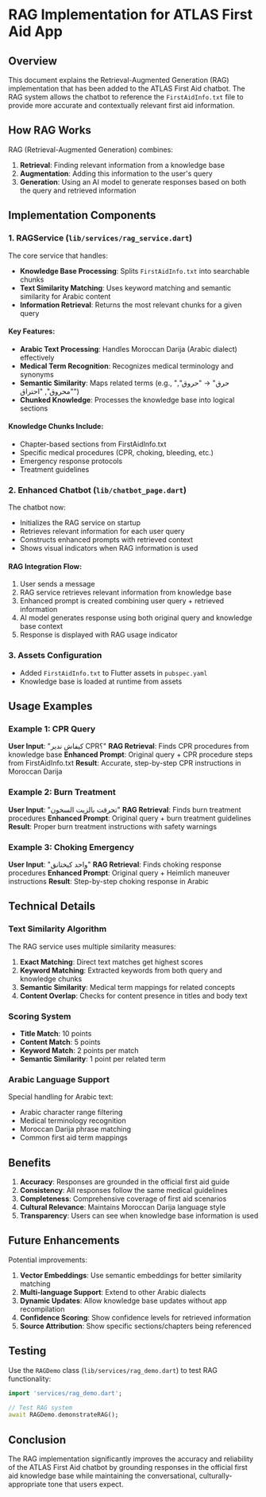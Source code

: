 # RAG Implementation for ATLAS First Aid App

## Overview

This document explains the Retrieval-Augmented Generation (RAG) implementation that has been added to the ATLAS First Aid chatbot. The RAG system allows the chatbot to reference the `FirstAidInfo.txt` file to provide more accurate and contextually relevant first aid information.

## How RAG Works

RAG (Retrieval-Augmented Generation) combines:
1. **Retrieval**: Finding relevant information from a knowledge base
2. **Augmentation**: Adding this information to the user's query
3. **Generation**: Using an AI model to generate responses based on both the query and retrieved information

## Implementation Components

### 1. RAGService (`lib/services/rag_service.dart`)

The core service that handles:
- **Knowledge Base Processing**: Splits `FirstAidInfo.txt` into searchable chunks
- **Text Similarity Matching**: Uses keyword matching and semantic similarity for Arabic content
- **Information Retrieval**: Returns the most relevant chunks for a given query

#### Key Features:
- **Arabic Text Processing**: Handles Moroccan Darija (Arabic dialect) effectively
- **Medical Term Recognition**: Recognizes medical terminology and synonyms
- **Semantic Similarity**: Maps related terms (e.g., "حرق" → "حروق", "محروق", "احتراق")
- **Chunked Knowledge**: Processes the knowledge base into logical sections

#### Knowledge Chunks Include:
- Chapter-based sections from FirstAidInfo.txt
- Specific medical procedures (CPR, choking, bleeding, etc.)
- Emergency response protocols
- Treatment guidelines

### 2. Enhanced Chatbot (`lib/chatbot_page.dart`)

The chatbot now:
- Initializes the RAG service on startup
- Retrieves relevant information for each user query
- Constructs enhanced prompts with retrieved context
- Shows visual indicators when RAG information is used

#### RAG Integration Flow:
1. User sends a message
2. RAG service retrieves relevant information from knowledge base
3. Enhanced prompt is created combining user query + retrieved information
4. AI model generates response using both original query and knowledge base context
5. Response is displayed with RAG usage indicator

### 3. Assets Configuration

- Added `FirstAidInfo.txt` to Flutter assets in `pubspec.yaml`
- Knowledge base is loaded at runtime from assets

## Usage Examples

### Example 1: CPR Query
**User Input**: "كيفاش ندير CPR؟"
**RAG Retrieval**: Finds CPR procedures from knowledge base
**Enhanced Prompt**: Original query + CPR procedure steps from FirstAidInfo.txt
**Result**: Accurate, step-by-step CPR instructions in Moroccan Darija

### Example 2: Burn Treatment
**User Input**: "تحرقت بالزيت السخون"
**RAG Retrieval**: Finds burn treatment procedures
**Enhanced Prompt**: Original query + burn treatment guidelines
**Result**: Proper burn treatment instructions with safety warnings

### Example 3: Choking Emergency
**User Input**: "واحد كيختانق"
**RAG Retrieval**: Finds choking response procedures
**Enhanced Prompt**: Original query + Heimlich maneuver instructions
**Result**: Step-by-step choking response in Arabic

## Technical Details

### Text Similarity Algorithm

The RAG service uses multiple similarity measures:

1. **Exact Matching**: Direct text matches get highest scores
2. **Keyword Matching**: Extracted keywords from both query and knowledge chunks
3. **Semantic Similarity**: Medical term mappings for related concepts
4. **Content Overlap**: Checks for content presence in titles and body text

### Scoring System

- **Title Match**: 10 points
- **Content Match**: 5 points  
- **Keyword Match**: 2 points per match
- **Semantic Similarity**: 1 point per related term

### Arabic Language Support

Special handling for Arabic text:
- Arabic character range filtering
- Medical terminology recognition
- Moroccan Darija phrase matching
- Common first aid term mappings

## Benefits

1. **Accuracy**: Responses are grounded in the official first aid guide
2. **Consistency**: All responses follow the same medical guidelines
3. **Completeness**: Comprehensive coverage of first aid scenarios
4. **Cultural Relevance**: Maintains Moroccan Darija language style
5. **Transparency**: Users can see when knowledge base information is used

## Future Enhancements

Potential improvements:
1. **Vector Embeddings**: Use semantic embeddings for better similarity matching
2. **Multi-language Support**: Extend to other Arabic dialects
3. **Dynamic Updates**: Allow knowledge base updates without app recompilation
4. **Confidence Scoring**: Show confidence levels for retrieved information
5. **Source Attribution**: Show specific sections/chapters being referenced

## Testing

Use the `RAGDemo` class (`lib/services/rag_demo.dart`) to test RAG functionality:

```dart
import 'services/rag_demo.dart';

// Test RAG system
await RAGDemo.demonstrateRAG();
```

## Conclusion

The RAG implementation significantly improves the accuracy and reliability of the ATLAS First Aid chatbot by grounding responses in the official first aid knowledge base while maintaining the conversational, culturally-appropriate tone that users expect.
